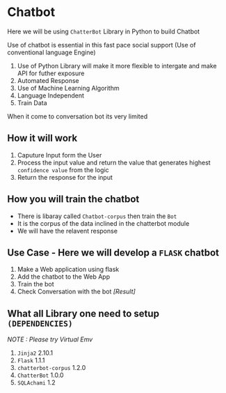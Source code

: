 # Chatbot
Here we will be using `ChatterBot` Library in Python to build Chatbot


Use of chatbot is essential in this fast pace social support (Use of conventional language Engine)

1. Use of Python Library will make it more flexible to intergate and make API for futher exposure
2. Automated Response
3. Use of Machine Learning Algorithm 
4. Language Independent
5. Train Data


When it come to conversation bot its very limited

## How it will work

1. Caputure Input form the User
2. Process the input value and return the value that generates highest `confidence value` from the logic
3. Return the response for the input

## How you will train the chatbot

- There is libaray called `Chatbot-corpus` then train the `Bot`
- It is the corpus of the data inclined in the chatterbot module 
- We will have the relavent response 

## Use Case - Here we will develop a `FLASK` chatbot

1. Make a Web application using flask
2. Add the chatbot to the Web App
3. Train the bot 
4. Check Conversation with the bot *[Result]*

## What all Library one need to setup `(DEPENDENCIES)`

*NOTE : Please try Virtual Emv*

1. `Jinja2` 2.10.1
2. `Flask` 1.1.1
3. `chatterbot-corpus` 1.2.0
4. `ChatterBot` 1.0.0
5. `SQLAchami` 1.2
